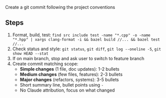 Create a git commit following the project conventions

## Steps

1. Format, build, test: `find src include test -name "*.cpp" -o -name "*.hpp" | xargs clang-format -i && bazel build //... && bazel test //...`
2. Check status and style: `git status`, `git diff`, `git log --oneline -5`, `git show HEAD --stat`
3. If on main branch, stop and ask user to switch to feature branch
4. Create commit matching scope:
   - **Simple changes** (1 file, doc updates): 1-2 bullets
   - **Medium changes** (few files, features): 2-3 bullets
   - **Major changes** (refactors, systems): 3-5 bullets
   - Short summary line, bullet points using `-`
   - No Claude attribution, focus on what changed
